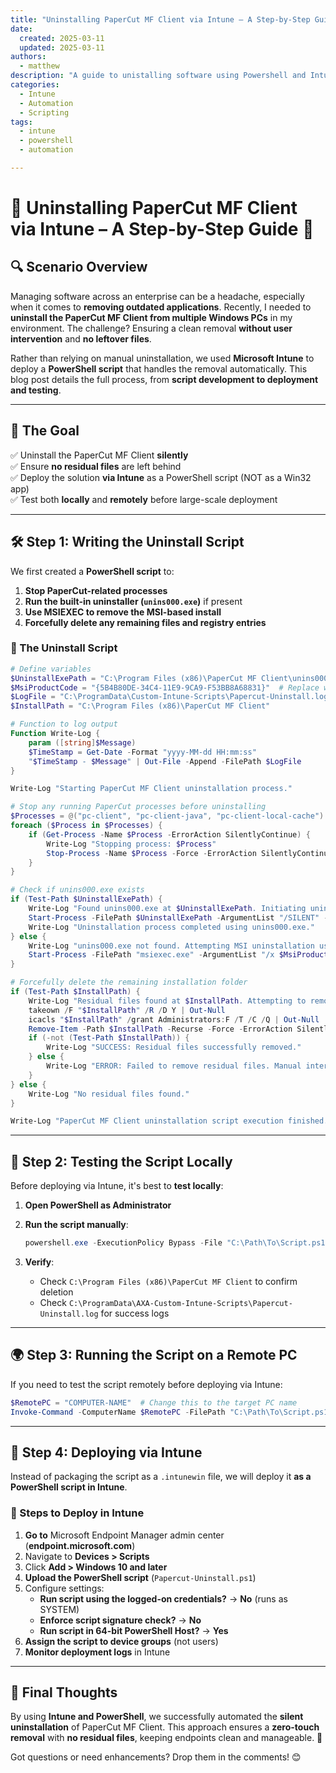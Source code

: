 ```yaml
---
title: "Uninstalling PaperCut MF Client via Intune – A Step-by-Step Guide"
date:
  created: 2025-03-11
  updated: 2025-03-11
authors:
  - matthew
description: "A guide to unistalling software using Powershell and Intune"
categories:
  - Intune
  - Automation
  - Scripting
tags:
  - intune
  - powershell
  - automation

---
```


# 📢 Uninstalling PaperCut MF Client via Intune – A Step-by-Step Guide 🚀

## **🔍 Scenario Overview**

Managing software across an enterprise can be a headache, especially when it comes to **removing outdated applications**. Recently, I needed to **uninstall the PaperCut MF Client from multiple Windows PCs** in my environment. The challenge? Ensuring a clean removal **without user intervention** and **no leftover files**.

Rather than relying on manual uninstallation, we used **Microsoft Intune** to deploy a **PowerShell script** that handles the removal automatically. This blog post details the full process, from **script development to deployment and testing**.

---

## **🎯 The Goal**

✅ Uninstall the PaperCut MF Client **silently**  
✅ Ensure **no residual files** are left behind  
✅ Deploy the solution **via Intune** as a PowerShell script (NOT as a Win32 app)  
✅ Test both **locally** and **remotely** before large-scale deployment  

---

## **🛠 Step 1: Writing the Uninstall Script**

We first created a **PowerShell script** to:

1. **Stop PaperCut-related processes**
2. **Run the built-in uninstaller (`unins000.exe`)** if present
3. **Use MSIEXEC to remove the MSI-based install**
4. **Forcefully delete any remaining files and registry entries**

### **📝 The Uninstall Script**

```powershell
# Define variables
$UninstallExePath = "C:\Program Files (x86)\PaperCut MF Client\unins000.exe"
$MsiProductCode = "{5B4B80DE-34C4-11E9-9CA9-F53BB8A68831}"  # Replace with actual Product Code
$LogFile = "C:\ProgramData\Custom-Intune-Scripts\Papercut-Uninstall.log"
$InstallPath = "C:\Program Files (x86)\PaperCut MF Client"

# Function to log output
Function Write-Log {
    param ([string]$Message)
    $TimeStamp = Get-Date -Format "yyyy-MM-dd HH:mm:ss"
    "$TimeStamp - $Message" | Out-File -Append -FilePath $LogFile
}

Write-Log "Starting PaperCut MF Client uninstallation process."

# Stop any running PaperCut processes before uninstalling
$Processes = @("pc-client", "pc-client-java", "pc-client-local-cache")  # Common PaperCut processes
foreach ($Process in $Processes) {
    if (Get-Process -Name $Process -ErrorAction SilentlyContinue) {
        Write-Log "Stopping process: $Process"
        Stop-Process -Name $Process -Force -ErrorAction SilentlyContinue
    }
}

# Check if unins000.exe exists
if (Test-Path $UninstallExePath) {
    Write-Log "Found unins000.exe at $UninstallExePath. Initiating uninstallation."
    Start-Process -FilePath $UninstallExePath -ArgumentList "/SILENT" -NoNewWindow -Wait
    Write-Log "Uninstallation process completed using unins000.exe."
} else {
    Write-Log "unins000.exe not found. Attempting MSI uninstallation using Product Code $MsiProductCode."
    Start-Process -FilePath "msiexec.exe" -ArgumentList "/x $MsiProductCode /qn /norestart" -NoNewWindow -Wait
}

# Forcefully delete the remaining installation folder
if (Test-Path $InstallPath) {
    Write-Log "Residual files found at $InstallPath. Attempting to remove forcefully."
    takeown /F "$InstallPath" /R /D Y | Out-Null
    icacls "$InstallPath" /grant Administrators:F /T /C /Q | Out-Null
    Remove-Item -Path $InstallPath -Recurse -Force -ErrorAction SilentlyContinue
    if (-not (Test-Path $InstallPath)) {
        Write-Log "SUCCESS: Residual files successfully removed."
    } else {
        Write-Log "ERROR: Failed to remove residual files. Manual intervention may be required."
    }
} else {
    Write-Log "No residual files found."
}

Write-Log "PaperCut MF Client uninstallation script execution finished."
```

---

## **🧪 Step 2: Testing the Script Locally**

Before deploying via Intune, it's best to **test locally**:

1. **Open PowerShell as Administrator**
2. **Run the script manually**:

   ```powershell
   powershell.exe -ExecutionPolicy Bypass -File "C:\Path\To\Script.ps1"
   ```

3. **Verify**:
   - Check `C:\Program Files (x86)\PaperCut MF Client` to confirm deletion
   - Check `C:\ProgramData\AXA-Custom-Intune-Scripts\Papercut-Uninstall.log` for success logs

---

## **🌍 Step 3: Running the Script on a Remote PC**

If you need to test the script remotely before deploying via Intune:

```powershell
$RemotePC = "COMPUTER-NAME"  # Change this to the target PC name
Invoke-Command -ComputerName $RemotePC -FilePath "C:\Path\To\Script.ps1" -Credential (Get-Credential)
```

---

## **📡 Step 4: Deploying via Intune**

Instead of packaging the script as a `.intunewin` file, we will deploy it **as a PowerShell script in Intune**.

### **🎯 Steps to Deploy in Intune**

1. **Go to** Microsoft Endpoint Manager admin center (**endpoint.microsoft.com**)
2. Navigate to **Devices > Scripts**
3. Click **Add > Windows 10 and later**
4. **Upload the PowerShell script** (`Papercut-Uninstall.ps1`)
5. Configure settings:
   - **Run script using the logged-on credentials?** → **No** (runs as SYSTEM)
   - **Enforce script signature check?** → **No**
   - **Run script in 64-bit PowerShell Host?** → **Yes**
6. **Assign the script to device groups** (not users)
7. **Monitor deployment logs** in Intune

---

## **📌 Final Thoughts**

By using **Intune and PowerShell**, we successfully automated the **silent uninstallation** of PaperCut MF Client. This approach ensures a **zero-touch removal** with **no residual files**, keeping endpoints clean and manageable. 🚀

Got questions or need enhancements? Drop them in the comments! 😊
